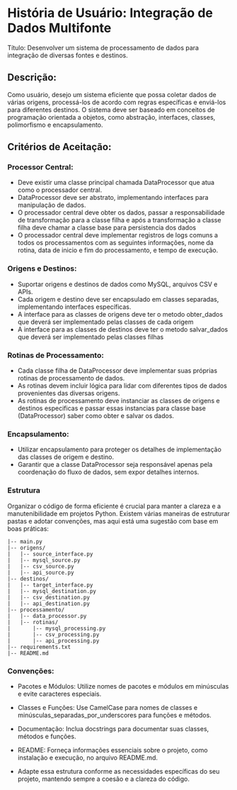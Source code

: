 # História de Usuário: Integração de Dados Multifonte

Título: Desenvolver um sistema de processamento de dados para integração de diversas fontes e destinos.

## Descrição:

Como usuário, desejo um sistema eficiente que possa coletar dados de várias origens, processá-los de acordo com regras específicas e enviá-los para diferentes destinos. O sistema deve ser baseado em conceitos de programação orientada a objetos, como abstração, interfaces, classes, polimorfismo e encapsulamento.

## Critérios de Aceitação:

### Processor Central:

- Deve existir uma classe principal chamada DataProcessor que atua como o processador central.
- DataProcessor deve ser abstrato, implementando interfaces para manipulação de dados.
- O processador central deve obter os dados, passar a responsabilidade de transformação para a classe filha e após a transformação a classe filha deve chamar a classe base para persistencia dos dados
- O processador central deve implementar registros de logs comuns a todos os processamentos com as seguintes informações, nome da rotina, data de inicio e fim do processamento, e tempo de execução.

### Origens e Destinos:

- Suportar origens e destinos de dados como MySQL, arquivos CSV e APIs.
- Cada origem e destino deve ser encapsulado em classes separadas, implementando interfaces específicas.
- A interface para as classes de origens deve ter o metodo obter_dados que deverá ser implementado pelas classes de cada origem
- A interface para as classes de destinos deve ter o metodo salvar_dados que deverá ser implementado pelas classes filhas

### Rotinas de Processamento:

- Cada classe filha de DataProcessor deve implementar suas próprias rotinas de processamento de dados.
- As rotinas devem incluir lógica para lidar com diferentes tipos de dados provenientes das diversas origens.
- As rotinas de processamento deve instanciar as classes de origens e destinos especificas e passar essas instancias para classe base (DataProcessor) saber como obter e salvar os dados.
### Encapsulamento:

- Utilizar encapsulamento para proteger os detalhes de implementação das classes de origem e destino.
- Garantir que a classe DataProcessor seja responsável apenas pela coordenação do fluxo de dados, sem expor detalhes internos.


### Estrutura

Organizar o código de forma eficiente é crucial para manter a clareza e a manutenibilidade em projetos Python. Existem várias maneiras de estruturar pastas e adotar convenções, mas aqui está uma sugestão com base em boas práticas:

```plaintext
|-- main.py
|-- origens/
|   |-- source_interface.py
|   |-- mysql_source.py
|   |-- csv_source.py
|   |-- api_source.py
|-- destinos/
|   |-- target_interface.py
|   |-- mysql_destination.py
|   |-- csv_destination.py
|   |-- api_destination.py
|-- processamento/
|   |-- data_processor.py
|   |-- rotinas/
|       |-- mysql_processing.py
|       |-- csv_processing.py
|       |-- api_processing.py
|-- requirements.txt
|-- README.md
```


### Convenções:

- Pacotes e Módulos: Utilize nomes de pacotes e módulos em minúsculas e evite caracteres especiais.

- Classes e Funções: Use CamelCase para nomes de classes e minúsculas_separadas_por_underscores para funções e métodos.

- Documentação: Inclua docstrings para documentar suas classes, métodos e funções.

- README: Forneça informações essenciais sobre o projeto, como instalação e execução, no arquivo README.md.

- Adapte essa estrutura conforme as necessidades específicas do seu projeto, mantendo sempre a coesão e a clareza do código.
